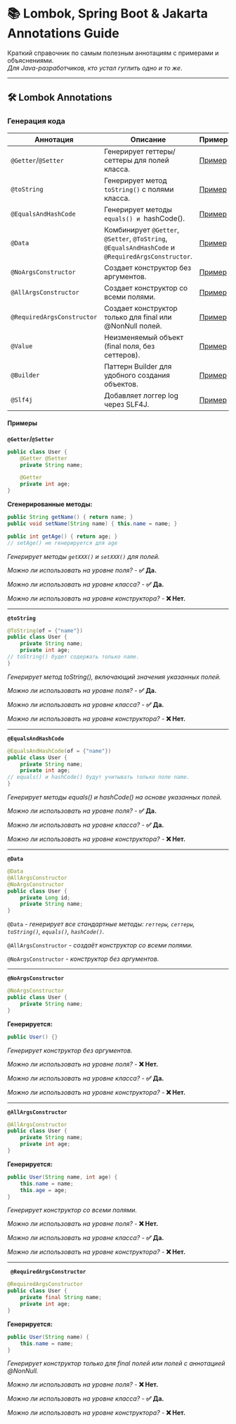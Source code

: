 # 📚 Lombok, Spring Boot & Jakarta Annotations Guide

Краткий справочник по самым полезным аннотациям с примерами и объяснениями.  
*Для Java-разработчиков, кто устал гуглить одно и то же*.

---

## 🛠️ **Lombok Annotations**

### **Генерация кода**
| Аннотация                 | Описание                                                                                            | Пример |
|---------------------------|-----------------------------------------------------------------------------------------------------|--------|
| `@Getter`/`@Setter`       | Генерирует геттеры/сеттеры для полей класса.                                                        | [Пример](#пример-1) |
| `@toString`               | Генерирует метод `toString()` с полями класса.                                                      | [Пример](#пример-2) |
| `@EqualsAndHashCode`      | Генерирует методы `equals() и `hashCode().                                                          | [Пример](#пример-3) |
| `@Data`                   | Комбинирует `@Getter`, `@Setter`, `@ToString`, `@EqualsAndHashCode` и `@RequiredArgsConstructor`.   | [Пример](#пример-4) |
| `@NoArgsConstructor`      | Создает конструктор без аргументов.                                                                 | [Пример](#пример-5) |
| `@AllArgsConstructor`     | Создает конструктор со всеми полями.                                                                | [Пример](#пример-6) |
| `@RequiredArgsConstructor`| Создает конструктор только для final или @NonNull полей.                                            | [Пример](#пример-7) |
| `@Value`                  | Неизменяемый объект (final поля, без сеттеров).                                                     | [Пример](#пример-8) |
| `@Builder`                | Паттерн Builder для удобного создания объектов.                                                     | [Пример](#пример-9) |
| `@Slf4j`                  | Добавляет логгер log через SLF4J.                                                                   | [Пример](#пример-10) |

#### **Примеры**
<a name="пример-1"></a>
**`@Getter`/`@Setter`**
```java
public class User {
    @Getter @Setter
    private String name;

    @Getter
    private int age;
}
```


**Сгенерированные методы:**
```java
public String getName() { return name; }
public void setName(String name) { this.name = name; }

public int getAge() { return age; }
// setAge() не генерируется для age
```


*Генерирует методы `getXXX()` и `setXXX()` для полей.*

*Можно ли использовать на уровне поля?* - **✅ Да.** 

*Можно ли использовать на уровне класса?* - **✅ Да.** 

*Можно ли использовать на уровне конструктора?* - **❌ Нет.**


---


<a name="пример-2"></a>
**`@toString`**
```java
@ToString(of = {"name"})
public class User {
    private String name;
    private int age;
// toString() будет содержать только name.
}
```


*Генерирует метод toString(), включающий значения указанных полей.*

*Можно ли использовать на уровне поля?* - **✅ Да.** 

*Можно ли использовать на уровне класса?* - **✅ Да.** 

*Можно ли использовать на уровне конструктора?* - **❌ Нет.**


---


<a name="пример-3"></a>
**`@EqualsAndHashCode`**
```java
@EqualsAndHashCode(of = {"name"})
public class User {
    private String name;
    private int age;
// equals() и hashCode() будут учитывать только поле name.
}
```


*Генерирует методы equals() и hashCode() на основе указанных полей.*

*Можно ли использовать на уровне поля?* - **✅ Да.** 

*Можно ли использовать на уровне класса?* - **✅ Да.** 

*Можно ли использовать на уровне конструктора?* - **❌ Нет.**


---


<a name="пример-4"></a>
**`@Data`**  
```java
@Data
@AllArgsConstructor
@NoArgsConstructor
public class User {
    private Long id;
    private String name;
}
```


`@Data` - *генерирует все стандартные методы: `геттеры`, `сеттеры`, `toString()`, `equals()`, `hashCode()`.* 

`@AllArgsConstructor` - *создаёт конструктор со всеми полями.* 

`@NoArgsConstructor` - *конструктор без аргументов.*


---


<a name="пример-5"></a>
**`@NoArgsConstructor`**  
```java
@NoArgsConstructor
public class User {
    private String name;
}
```

**Генерируется:**
```java
public User() {}
```

*Генерирует конструктор без аргументов.*

*Можно ли использовать на уровне поля?* - **❌ Нет.** 

*Можно ли использовать на уровне класса?* - **✅ Да.** 

*Можно ли использовать на уровне конструктора?* - **❌ Нет.**


---


<a name="пример-6"></a>
**`@AllArgsConstructor`**  
```java
@AllArgsConstructor
public class User {
    private String name;
    private int age;
}
```

**Генерируется:**
```java
public User(String name, int age) {
    this.name = name;
    this.age = age;
}
```

*Генерирует конструктор со всеми полями.*

*Можно ли использовать на уровне поля?* - **❌ Нет.** 

*Можно ли использовать на уровне класса?* - **✅ Да.** 

*Можно ли использовать на уровне конструктора?* - **❌ Нет.**


---


<a name="пример-7"></a>
**` @RequiredArgsConstructor`**  
```java
@RequiredArgsConstructor
public class User {
    private final String name;
    private int age;
}
```

**Генерируется:**
```java
public User(String name) {
    this.name = name;
}
```

*Генерирует конструктор только для final полей или полей с аннотацией @NonNull.*

*Можно ли использовать на уровне поля?* - **❌ Нет.** 

*Можно ли использовать на уровне класса?* - **✅ Да.** 

*Можно ли использовать на уровне конструктора?* - **❌ Нет.**